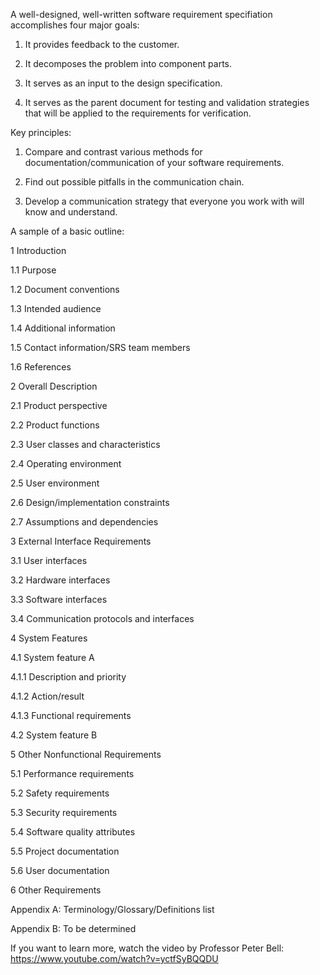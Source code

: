 A well-designed, well-written software requirement specifiation accomplishes four major goals:

1. It provides feedback to the customer. 

2. It decomposes the problem into component parts. 

3. It serves as an input to the design specification. 

4. It serves as the parent document for testing and validation strategies that will be applied to the requirements for verification.


Key principles:

1. Compare and contrast various methods for documentation/communication of your software requirements.

2. Find out possible pitfalls in the communication chain.

3. Develop a communication strategy that everyone you work with will know and understand.



A sample of a basic outline:

1 Introduction

1.1 Purpose

1.2 Document conventions

1.3 Intended audience

1.4 Additional information

1.5 Contact information/SRS team members

1.6 References

2 Overall Description

2.1 Product perspective

2.2 Product functions

2.3 User classes and characteristics

2.4 Operating environment

2.5 User environment

2.6 Design/implementation constraints

2.7 Assumptions and dependencies

3 External Interface Requirements

3.1 User interfaces

3.2 Hardware interfaces

3.3 Software interfaces

3.4 Communication protocols and interfaces

4 System Features

4.1 System feature A

4.1.1 Description and priority

4.1.2 Action/result

4.1.3 Functional requirements

4.2 System feature B

5 Other Nonfunctional Requirements

5.1 Performance requirements

5.2 Safety requirements

5.3 Security requirements

5.4 Software quality attributes

5.5 Project documentation

5.6 User documentation

6 Other Requirements

Appendix A: Terminology/Glossary/Definitions list

Appendix B: To be determined

If you want to learn more, watch the video by Professor Peter Bell:
https://www.youtube.com/watch?v=yctfSyBQQDU
